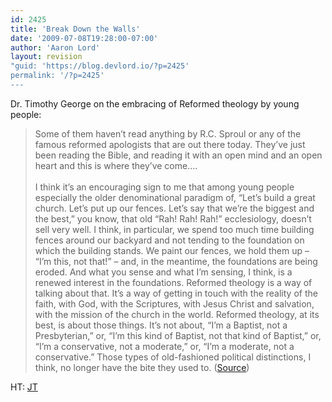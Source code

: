 ```yaml
---
id: 2425
title: 'Break Down the Walls'
date: '2009-07-08T19:28:00-07:00'
author: 'Aaron Lord'
layout: revision
"guid: 'https://blog.devlord.io/?p=2425'
permalink: '/?p=2425'
---
```


Dr. Timothy George on the embracing of Reformed theology by young people:<blockquote>Some of them haven’t read anything by R.C. Sproul or any of the famous reformed apologists that are out there today. They’ve just been reading the Bible, and reading it with an open mind and an open heart and this is where they’ve come....<br /><br />I think it’s an encouraging sign to me that among young people especially the older denominational paradigm of, “Let’s build a great church. Let’s put up our fences. Let’s say that we’re the biggest and the best,” you know, that old “Rah! Rah! Rah!” ecclesiology, doesn’t sell very well. I think, in particular, we spend too much time building fences around our backyard and not tending to the foundation on which the building stands. We paint our fences, we hold them up – “I’m this, not that!” – and, in the meantime, the foundations are being eroded. And what you sense and what I’m sensing, I think, is a renewed interest in the foundations. Reformed theology is a way of talking about that. It’s a way of getting in touch with the reality of the faith, with God, with the Scriptures, with Jesus Christ and salvation, with the mission of the church in the world. Reformed theology, at its best, is about those things. It’s not about, “I’m a Baptist, not a Presbyterian,” or, “I’m this kind of Baptist, not that kind of Baptist,” or, “I’m a conservative, not a moderate,” or, “I’m a moderate, not a conservative.” Those types of old-fashioned political distinctions, I think, no longer have the bite they used to.  (<a href="http://drjamesgalyon.wordpress.com/2008/04/28/timothy-george-on-reformed-theology/">Source</a>)</blockquote>HT: <a href="http://theologica.blogspot.com/2009/07/interview-with-timothy-george-on.html">JT</a><div class="blogger-post-footer"></div>